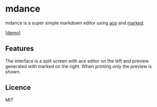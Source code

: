 # mdance

mdance is a super simple markdown editor using [ace](https://github.com/ajaxorg/ace)
and [marked](https://github.com/chjj/marked).

[[demo](https://bergquis.github.io/mdance)]

## Features

The interface is a split screen with ace editor on the left and preview generated with
marked on the right. When printing only the preview is shown.

## Licence

MIT
